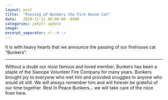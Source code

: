 ```yaml
---
layout: post
title:  "Passing of Bunkers the Fire House Cat"
date:   2020-12-11 00:00:00 -0400
categories: jekyll update
image: 
excerpt_separator: <!--#-->
---
```

It is with heavy hearts that we announce the passing of our firehouse cat “Bunkers”. 
<!--#-->
---
Without a doubt our most famous and loved member, Bunkers has been a staple of the Swoope Volunteer Fire Company for many years. Bunkers brought joy to everyone who met him and provided snuggles to anyone who would sit still. We will always remember him and will forever be grateful of our time together. Rest In Peace Bunkers... we will take care of the mice from here.
